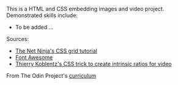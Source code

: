 This is a HTML and CSS embedding images and video project. Demonstrated skills include:
* To be added ...

Sources:
* [The Net Ninja's CSS grid tutorial](https://www.youtube.com/playlist?list=PL4cUxeGkcC9itC4TxYMzFCfveyutyPOCY)
* [Font Awesome](https://fontawesome.com)
* [Thierry Koblentz's CSS trick to create intrinsic ratios for video](https://alistapart.com/article/creating-intrinsic-ratios-for-video/)

From The Odin Project's [curriculum](https://www.theodinproject.com/courses/html5-and-css3/lessons/embedding-images-and-video)